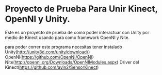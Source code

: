 Proyecto de Prueba Para Unir Kinect, OpenNI y Unity.
====================

Este es un proyecto de prueba de como poder interactuar con Unity por medio de  Kinect usando para como framework OpenNI y Nite.

para poder correr este programa necesitas tener instalado 
Unity(http://unity3d.com/unity/download/)
OpenNI(https://github.com/OpenNI/OpenNI)
Nite(http://openni.org/Downloads/OpenNIModules.aspx)
Driver del Kinect(https://github.com/avin2/SensorKinect)
